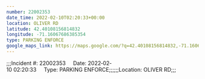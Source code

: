 ```yaml
---
number: 22002353
date_time: 2022-02-10T02:20:33+00:00
location: OLIVER RD
latitude: 42.40108156814832
longitude: -71.16067686385354
type: PARKING ENFORCE
google_maps_link: https://maps.google.com/?q=42.40108156814832,-71.16067686385354
---
```


;;;Incident #: 22002353     Date: 2022‐02‐10 02:20:33     Type: PARKING ENFORCE;;;;;;Location: OLIVER RD;;;
